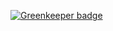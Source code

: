 
[![Greenkeeper badge](https://badges.greenkeeper.io/saiichihashimoto/pinterestadexamples.com.svg)](https://greenkeeper.io/)
